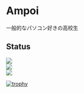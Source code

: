 # Ampoi

一般的なパソコン好きの高校生

## Status
![](https://github-readme-stats-two-blond-97.vercel.app/api?username=Ampoi&theme=dark&hide_border=false&include_all_commits=true&count_private=true)<br/>
![](https://github-readme-streak-stats.herokuapp.com/?user=Ampoi&theme=dark&hide_border=false)<br/>
![](https://github-readme-stats-two-blond-97.vercel.app/api/top-langs/?username=Ampoi&theme=dark&hide_border=false&include_all_commits=true&count_private=true)

[![trophy](https://github-profile-trophy.vercel.app/?username=Ampoi&theme=onedark&column=7)](https://github.com/ryo-ma/github-profile-trophy)
